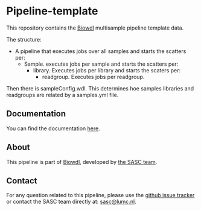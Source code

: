 # Pipeline-template

This repository contains the [Biowdl](https://github.com/biowdl) 
multisample pipeline template data.

The structure:
- A pipeline that executes jobs over all samples and starts the scatters per:
    - Sample. executes jobs per sample and starts the scatters per:
        - library. Executes jobs per library and starts the scaters per:
            - readgroup. Executes jobs per readgroup.

Then there is sampleConfig.wdl. This determines hoe samples libraries and readgroups
are related by a samples.yml file.

## Documentation

You can find the documentation [here](https://biowdl.github.io/).

## About
This pipeline is part of [Biowdl](https://github.com/biowdl),
developed by [the SASC team](http://sasc.lumc.nl/). 

## Contact

<!-- Obscure e-mail address for spammers -->
For any question related to this pipeline, please use the
<a href='https://github.com/biowdl/pipeline-template/issues'>github issue tracker</a>
or contact the SASC team directly at: 
<a href='&#109;&#97;&#105;&#108;&#116;&#111;&#58;&#115;&#97;&#115;&#99;&#64;&#108;&#117;&#109;&#99;&#46;&#110;&#108;'>
&#115;&#97;&#115;&#99;&#64;&#108;&#117;&#109;&#99;&#46;&#110;&#108;</a>.
